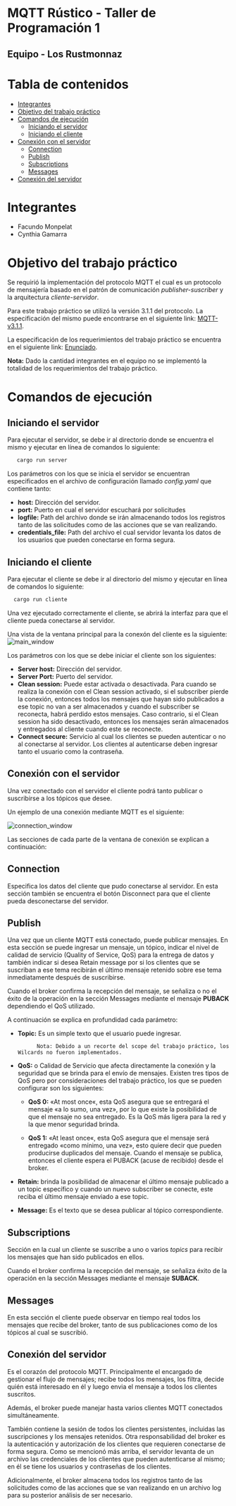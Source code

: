 # MQTT Rústico - Taller de Programación 1


## Equipo - Los Rustmonnaz

Tabla de contenidos
=================

<!--ts-->
   * [Integrantes](#integrantes)
   * [Objetivo del trabajo práctico](#objetivo-del-trabajo-práctico)
   * [Comandos de ejecución](#comandos-de-ejecución)
      * [Iniciando el servidor](#iniciando-el-servidor)
      * [Iniciando el cliente](#iniciando-el-cliente)
   * [Conexión con el servidor](#conexión-con-el-servidor)
      * [Connection](#connection)
      * [Publish](#publish)
      * [Subscriptions](#subscriptions)
      * [Messages](#messages)
   * [Conexión del servidor](#conexión-del-servidor)
<!--te-->

Integrantes
===========
* Facundo Monpelat
* Cynthia Gamarra

Objetivo del trabajo práctico
=============================

Se requirió la implementación del protocolo MQTT el cual es un protocolo de mensajería basado en el patrón de comunicación _publisher-suscriber_ y la arquitectura _cliente-servidor_. 

Para este trabajo práctico se utilizó la versión 3.1.1 del protocolo. La especificación del mismo puede encontrarse en el siguiente link: [ MQTT-v3.1.1](http://docs.oasis-open.org/mqtt/mqtt/v3.1.1/os/mqtt-v3.1.1-os.pdf).

La especificación de los requerimientos del trabajo práctico se encuentra en el siguiente link: [ Enunciado](https://taller-1-fiuba-rust.github.io/proyecto_2C2021.html).

**Nota:** Dado la cantidad integrantes en el equipo no se implementó la totalidad de los requerimientos del trabajo práctico.

Comandos de ejecución
======================

Iniciando el servidor
---------------------
  
Para ejecutar el servidor, se debe ir al directorio donde se encuentra el mismo y ejecutar en línea de comandos lo siguiente:
```sh
   cargo run server
```
Los parámetros con los que se inicia el servidor se encuentran especificados en el archivo de configuración llamado _config.yaml_ que contiene tanto: 
* **host:** Dirección del servidor.
* **port:** Puerto en cual el servidor escuchará por solicitudes
* **logfile:** Path del archivo donde se irán almacenando todos los registros tanto de las solicitudes como de las acciones que se van realizando.
* **credentials_file:** Path del archivo el cual servidor levanta los datos de los usuarios que pueden conectarse en forma segura.

Iniciando el cliente
--------------------

Para ejecutar el cliente se debe ir al directorio del mismo y ejecutar en línea de comandos lo siguiente:
```sh
  cargo run cliente
```

Una vez ejecutado correctamente el cliente, se abrirá la interfaz para que el cliente pueda conectarse al servidor.
    
Una vista de la ventana principal para la conexón del cliente es la siguiente:
![main_window](/images/main_window.png "Ventana principal")

Los parámetros con los que se debe iniciar el cliente son los siguientes:
* **Server host:** Dirección del servidor.
* **Server Port:** Puerto del servidor.
* **Clean session:** Puede estar activada o desactivada. Para cuando se realiza la conexión con el Clean session activado, si el subscriber pierde la conexión, entonces todos los mensajes que hayan sido publicados a ese topic no van a ser almacenados y cuando el subscriber se reconecta, habrá perdido estos mensajes. Caso contrario, si el Clean session ha sido desactivado, entonces los mensajes serán almacenados y entregados al cliente cuando este se reconecte.
* **Connect secure:** Servicio al cual los clientes se pueden autenticar o no al conectarse al servidor. Los clientes al autenticarse deben ingresar tanto el usuario como la contraseña.


Conexión con el servidor
-------------------------

Una vez conectado con el servidor el cliente podrá tanto publicar o suscribirse a los tópicos que desee.

Un ejemplo de una conexión mediante MQTT es el siguiente:

![connection_window](/images/connection_window.png "Ventana de conexión")

Las secciones de cada parte de la ventana de conexión se explican a continuación:

Connection
-----------

Especifica los datos del cliente que pudo conectarse al servidor.
En esta sección también se encuentra el botón Disconnect para que el cliente pueda desconectarse del servidor.

Publish
--------
Una vez que un cliente MQTT está conectado, puede publicar mensajes. En esta sección se puede ingresar un mensaje, un tópico, indicar el nivel de calidad de servicio (Quality of Service, QoS) para la entrega de datos y también indicar si desea Retain message por si los clientes que se suscriban a ese tema recibirán el último mensaje retenido sobre ese tema inmediatamente después de suscribirse.


Cuando el broker confirma la recepción del mensaje, se señaliza o no el éxito de la operación en la sección Messages mediante el mensaje **PUBACK** dependiendo el QoS utilizado.


A continuación se explica en profundidad cada parámetro:


* **Topic:** Es un simple texto que el usuario puede ingresar.

            Nota: Debido a un recorte del scope del trabajo práctico, los Wilcards no fueron implementados. 

* **QoS:** o Calidad de Servicio que afecta directamente la conexión y la seguridad que se brinda para el envío de mensajes. Existen tres tipos de QoS pero por consideraciones del trabajo práctico, los que se pueden configurar son los siguientes:

  - **QoS 0:** «At most once«, esta QoS asegura que se entregará el mensaje «a lo sumo, una vez», por lo que existe la posibilidad de que el mensaje no sea entregado. Es la QoS más ligera para la red y la que menor seguridad brinda.

  - **QoS 1:** «At least once«, esta QoS asegura que el mensaje será entregado «como mínimo, una vez», esto quiere decir que pueden producirse duplicados del mensaje. Cuando el mensaje se publica, entonces el cliente espera el PUBACK (acuse de recibido) desde el broker.
    
* **Retain:** brinda la posibilidad de almacenar el último mensaje publicado a un topic específico y cuando un nuevo subscriber se conecte, este reciba el último mensaje enviado a ese topic.

* **Message:** Es el texto que se desea publicar al tópico correspondiente.

Subscriptions
-------------

Sección en la cual un cliente se suscribe a uno o varios _topics_ para recibir los mensajes que han sido publicados en ellos.

Cuando el broker confirma la recepción del mensaje, se señaliza éxito de la operación en la sección Messages mediante el mensaje **SUBACK**.


Messages
--------

En esta sección el cliente puede observar en tiempo real todos los mensajes que recibe del broker, tanto de sus publicaciones como de los tópicos al cual se suscribió.

Conexión del servidor
---------------------

Es el corazón del protocolo MQTT. Principalmente el encargado de gestionar el flujo de mensajes; recibe todos los mensajes, los filtra, decide quién está interesado en él y luego envia el mensaje a todos los clientes suscritos.

Además, el broker puede manejar hasta varios clientes MQTT conectados simultáneamente.

También contiene la sesión de todos los clientes persistentes, incluidas las suscripciones y los mensajes retenidos. Otra responsabilidad del broker es la autenticación y autorización de los clientes que requieren conectarse de forma segura. Como se mencionó más arriba, el servidor levanta de un archivo las credenciales de los clientes que pueden autenticarse al mismo; en él se tiene los usuarios y contraseñas de los clientes.

Adicionalmente, el broker almacena todos los registros tanto de las solicitudes como de las acciones que se van realizando en un archivo log para su posterior análisis de ser necesario.
